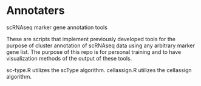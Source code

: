 # Annotaters
scRNAseq marker gene annotation tools

These are scripts that implement previously developed tools for the purpose of cluster annotation of scRNAseq data using any arbitrary marker gene list.
The purpose of this repo is for personal training and to have visualization methods of the output of these tools.

sc-type.R utilizes the scType algorithm.
cellassign.R utilizes the cellassign algorithm.

